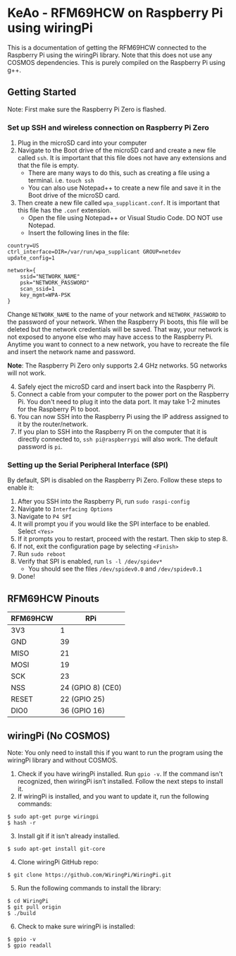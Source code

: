 
# KeAo - RFM69HCW on Raspberry Pi using wiringPi

This is a documentation of getting the RFM69HCW connected to the Raspberry Pi using the wiringPi library. Note that this does not use any COSMOS dependencies. This is purely compiled on the Raspberry Pi using g++.

## Getting Started
Note: First make sure the Raspberry Pi Zero is flashed.

### Set up SSH and wireless connection on Raspberry Pi Zero
1. Plug in the microSD card into your computer
2. Navigate to the Boot drive of the microSD card and create a new file called `ssh`. It is important that this file does not have any extensions and that the file is empty.
	- There are many ways to do this, such as creating a file using a terminal. i.e. `touch ssh`
	- You can also use Notepad++ to create a new file and save it in the Boot drive of the microSD card.
3. Then create a new file called `wpa_supplicant.conf`. It is important that this file has the `.conf` extension.
	- Open the file using Notepad++ or Visual Studio Code. DO NOT use Notepad.
	- Insert the following lines in the file:
```
country=US
ctrl_interface=DIR=/var/run/wpa_supplicant GROUP=netdev
update_config=1

network={
	ssid="NETWORK_NAME"
	psk="NETWORK_PASSWORD"
	scan_ssid=1
	key_mgmt=WPA-PSK
}
```
Change `NETWORK_NAME` to the name of your network and `NETWORK_PASSWORD` to the password of your network. When the Raspberry Pi boots, this file will be deleted but the network credentials will be saved. That way, your network is not exposed to anyone else who may have access to the Raspberry Pi. Anytime you want to connect to a new network, you have to recreate the file and insert the network name and password. 

**Note**: The Raspberry Pi Zero only supports 2.4 GHz networks. 5G networks will not work.

4. Safely eject the microSD card and insert back into the Raspberry Pi.
5. Connect a cable from your computer to the power port on the Raspberry Pi. You don't need to plug it into the data port. It may take 1-2 minutes for the Raspberry Pi to boot.
6. You can now SSH into the Raspberry Pi using the IP address assigned to it by the router/network.
7. If you plan to SSH into the Raspberry Pi on the computer that it is directly connected to, `ssh pi@raspberrypi` will also work. The default password is `pi`.


### Setting up the Serial Peripheral Interface (SPI)

By default, SPI is disabled on the Raspberry Pi Zero. Follow these steps to enable it:

1. After you SSH into the Raspberry Pi, run `sudo raspi-config`
2. Navigate to `Interfacing Options`
3. Navigate to `P4 SPI`
4. It will prompt you if you would like the SPI interface to be enabled. Select `<Yes>`
5. If it prompts you to restart, proceed with the restart. Then skip to step 8.
6. If not, exit the configuration page by selecting `<Finish>`
7. Run `sudo reboot`
8. Verify that SPI is enabled, run `ls -l /dev/spidev*`
	- You should see the files `/dev/spidev0.0` and `/dev/spidev0.1`
9. Done!


## RFM69HCW Pinouts

| RFM69HCW | RPi |
| ---| ---|
| 3V3 | 1 |
| GND | 39 |
| MISO | 21 |
| MOSI | 19 |
| SCK | 23 |
| NSS | 24 (GPIO 8) (CE0) |
| RESET | 22 (GPIO 25) |
| DIO0 | 36 (GPIO 16) |

## wiringPi (No COSMOS)
Note: You only need to install this if you want to run the program using the wiringPi library and without COSMOS.

1. Check if you have wiringPi installed. Run `gpio -v`. If the command isn't recognized, then wiringPi isn't installed. Follow the next steps to install it.
2. If wiringPi is installed, and you want to update it, run the following commands:
```
$ sudo apt-get purge wiringpi
$ hash -r
```
3. Install git if it isn't already installed. 
```
$ sudo apt-get install git-core
```
4. Clone wiringPi GitHub repo:
```
$ git clone https://github.com/WiringPi/WiringPi.git
```
5. Run the following commands to install the library:
```
$ cd WiringPi
$ git pull origin
$ ./build
```
6. Check to make sure wiringPi is installed:
```
$ gpio -v
$ gpio readall
```

